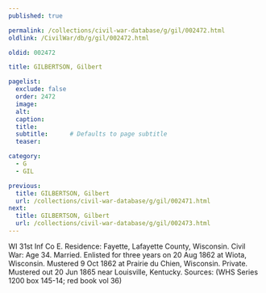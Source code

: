 ```yaml
---
published: true

permalink: /collections/civil-war-database/g/gil/002472.html
oldlink: /CivilWar/db/g/gil/002472.html

oldid: 002472

title: GILBERTSON, Gilbert

pagelist:
  exclude: false
  order: 2472
  image: 
  alt:
  caption:
  title:
  subtitle:      # Defaults to page subtitle
  teaser:

category: 
  - G 
  - GIL

previous:
  title: GILBERTSON, Gilbert
  url: /collections/civil-war-database/g/gil/002471.html  
next:
  title: GILBERTSON, Gilbert
  url: /collections/civil-war-database/g/gil/002473.html   
---
```

WI 31st Inf Co E. Residence: Fayette, Lafayette County, Wisconsin. Civil War: Age 34. Married. Enlisted for three years on 20 Aug 1862 at Wiota, Wisconsin. Mustered 9 Oct 1862 at Prairie du Chien, Wisconsin. Private. Mustered out 20 Jun 1865 near Louisville, Kentucky. Sources: (WHS Series 1200 box 145-14; red book vol 36)